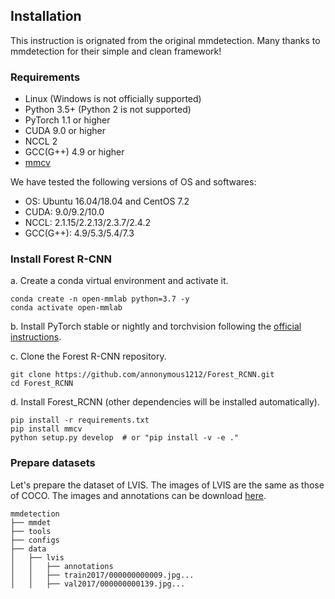 ## Installation
This instruction is orignated from the original mmdetection. Many thanks to mmdetection for their simple and clean framework!
### Requirements

- Linux (Windows is not officially supported)
- Python 3.5+ (Python 2 is not supported)
- PyTorch 1.1 or higher
- CUDA 9.0 or higher
- NCCL 2
- GCC(G++) 4.9 or higher
- [mmcv](https://github.com/open-mmlab/mmcv)

We have tested the following versions of OS and softwares:

- OS: Ubuntu 16.04/18.04 and CentOS 7.2
- CUDA: 9.0/9.2/10.0
- NCCL: 2.1.15/2.2.13/2.3.7/2.4.2
- GCC(G++): 4.9/5.3/5.4/7.3

### Install Forest R-CNN

a. Create a conda virtual environment and activate it.

```shell
conda create -n open-mmlab python=3.7 -y
conda activate open-mmlab
```

b. Install PyTorch stable or nightly and torchvision following the [official instructions](https://pytorch.org/).


c. Clone the Forest R-CNN repository.

```shell
git clone https://github.com/annonymous1212/Forest_RCNN.git
cd Forest_RCNN
```

d. Install Forest_RCNN (other dependencies will be installed automatically).

```shell
pip install -r requirements.txt
pip install mmcv
python setup.py develop  # or "pip install -v -e ."
```




### Prepare datasets

Let's prepare the dataset of LVIS. The images of LVIS are the same as those of COCO. The images and annotations can be download [here](https://www.lvisdataset.org/dataset).
```
mmdetection
├── mmdet
├── tools
├── configs
├── data
│   ├── lvis
│   │   ├── annotations
│   │   ├── train2017/000000000009.jpg...
│   │   ├── val2017/000000000139.jpg...




